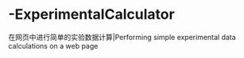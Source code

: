 # -ExperimentalCalculator
在网页中进行简单的实验数据计算|Performing simple experimental data calculations on a web page
